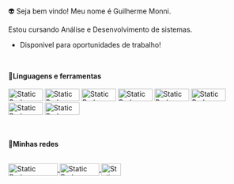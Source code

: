 👽 Seja bem vindo! Meu nome é Guilherme Monni. <br>

 Estou cursando Análise e Desenvolvimento de sistemas.
 - Disponivel para oportunidades de trabalho!

  ##
  <div style="display: inline_block"><br>
   <strong>💫Linguagens e ferramentas</strong>
  <br><br>
  
  <img alt="Static Badge" height="25" width="70" src="https://img.shields.io/badge/HTML%20-%20black?style=plastic&logo=html5">
  <img alt="Static Badge" height="25" width="70" src="https://img.shields.io/badge/CSS%20-%20black?style=plastic&logo=css3&logoColor=blue">
  <img alt="Static Badge" height="25" width="70" src="https://img.shields.io/badge/JavaScript%20-%20black?style=plastic&logo=javascript">
  <img alt="Static Badge" height="25" width="70" src="https://img.shields.io/badge/MySql%20-%20black?style=plastic&logo=mysql">
  <img alt="Static Badge" height="25" width="70" src="https://img.shields.io/badge/GIT%20-%20black?style=plastic&logo=git">
  <img alt="Static Badge" height="25" width="70" src="https://img.shields.io/badge/PHP%20-%20black?style=plastic&logo=php">
  <img alt="Static Badge" height="25" width="70" src="https://img.shields.io/badge/React%20-%20black?style=plastic&logo=react">
  <img alt="Static Badge" height="25" width="70" src="https://img.shields.io/badge/Node%20-%20black?style=plastic&logo=node.js">

 ##
<div style="display: inline_block"><br>
   <strong>👤Minhas redes</strong>
  <br><br>

<a href="https://www.instagram.com/monni.05/" target="_blank"><img align="center" height="25" width="100" alt="Static Badge" src="https://img.shields.io/badge/Instagram%20-%20black?style=flat&logo=instagram&link=https%3A%2F%2Fwww.instagram.com%2Fmonni.05%2F">
</a>
<a href="https://www.linkedin.com/in/guilherme-monni-a542a9244/" target="_blank"><img align="center" height="25" width="80" alt="Static Badge" src="https://img.shields.io/badge/Linkedin%20-%20black?style=flat&logo=linkedin&link=https%3A%2F%2Fwww.linkedin.com%2Fin%2Fguilherme-monni-a542a9244%2F">
</a>
<a href="https://twitter.com/monni_02" target="_blank"><img align="center" height="25" width="40" alt="Static Badge" src="https://img.shields.io/badge/X%20-%20black?style=flat&logo=x&link=https%3A%2F%2Ftwitter.com%2Fmonni_02">
</a>
</div>



<!---
GuilhermeMonni/GuilhermeMonni is a ✨ special ✨ repository because its `README.md` (this file) appears on your GitHub profile.
You can click the Preview link to take a look at your changes.
--->
